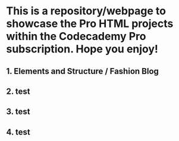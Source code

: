 # This is a repository/webpage to showcase the Pro HTML projects within the Codecademy Pro subscription. Hope you enjoy!

## 1. Elements and Structure / Fashion Blog

## 2. test

## 3. test

## 4. test
